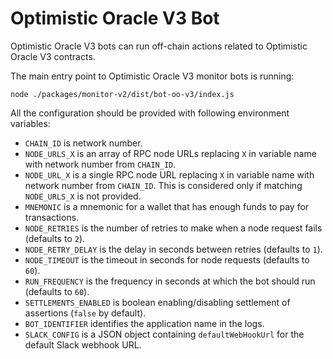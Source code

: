 # Optimistic Oracle V3 Bot

Optimistic Oracle V3 bots can run off-chain actions related to Optimistic Oracle V3 contracts.

The main entry point to Optimistic Oracle V3 monitor bots is running:

```
node ./packages/monitor-v2/dist/bot-oo-v3/index.js
```

All the configuration should be provided with following environment variables:

- `CHAIN_ID` is network number.
- `NODE_URLS_X` is an array of RPC node URLs replacing `X` in variable name with network number from `CHAIN_ID`.
- `NODE_URL_X` is a single RPC node URL replacing `X` in variable name with network number from `CHAIN_ID`. This is
  considered only if matching `NODE_URLS_X` is not provided.
- `MNEMONIC` is a mnemonic for a wallet that has enough funds to pay for transactions.
- `NODE_RETRIES` is the number of retries to make when a node request fails (defaults to `2`).
- `NODE_RETRY_DELAY` is the delay in seconds between retries (defaults to `1`).
- `NODE_TIMEOUT` is the timeout in seconds for node requests (defaults to `60`).
- `RUN_FREQUENCY` is the frequency in seconds at which the bot should run (defaults to `60`).
- `SETTLEMENTS_ENABLED` is boolean enabling/disabling settlement of assertions (`false` by default).
- `BOT_IDENTIFIER` identifies the application name in the logs.
- `SLACK_CONFIG` is a JSON object containing `defaultWebHookUrl` for the default Slack webhook URL.

